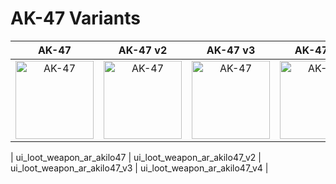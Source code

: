 # AK-47 Variants

| AK-47 | AK-47 v2 | AK-47 v3 | AK-47 v4 |
| :---: | :---: | :---: | :---: |
| <img width="125" alt="AK-47" src="/CODMW-Operator-Directory/img/ui_loot_weapon_ar_akilo47.png"> | <img width="125" alt="AK-47" src="/CODMW-Operator-Directory/img/ui_loot_weapon_ar_akilo47_v2.png"> | <img width="125" alt="AK-47" src="/CODMW-Operator-Directory/img/ui_loot_weapon_ar_akilo47_v3.png"> | <img width="125" alt="AK-47" src="/CODMW-Operator-Directory/img/ui_loot_weapon_ar_akilo47_v4.png"> |


| ui_loot_weapon_ar_akilo47 | ui_loot_weapon_ar_akilo47_v2 | ui_loot_weapon_ar_akilo47_v3 | ui_loot_weapon_ar_akilo47_v4 |